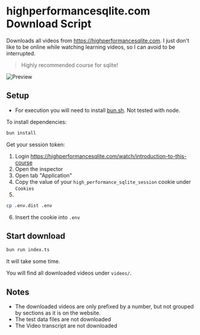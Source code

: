 # highperformancesqlite.com Download Script

Downloads all videos from https://highperformancesqlite.com. I just don't like to be online while watching learning videos, so I can avoid to be interrupted.

> Highly recommended course for sqlite!

![Preview](https://github.com/user-attachments/assets/ed73fd9d-2f38-4a4f-9ad2-3c491c17d89f)

## Setup

- For execution you will need to install [bun.sh](https://bun.sh/). Not tested with node.

To install dependencies:

```bash
bun install
```

Get your session token:

1. Login https://highperformancesqlite.com/watch/introduction-to-this-course
2. Open the inspector
3. Open tab "Application"
4. Copy the value of your `high_performance_sqlite_session` cookie under `Cookies`
5.

```sh
cp .env.dist .env
```

6. Insert the cookie into `.env`

## Start download

```bash
bun run index.ts
```

It will take some time.

You will find all downloaded videos under `videos/`.

## Notes

- The downloaded videos are only prefixed by a number, but not grouped by sections as it is on the website.
- The test data files are not downloaded
- The Video transcript are not downloaded
